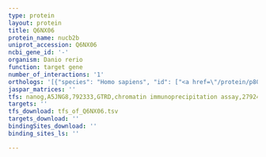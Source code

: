 ```yaml
---
type: protein
layout: protein
title: Q6NX06
protein_name: nucb2b
uniprot_accession: Q6NX06
ncbi_gene_id: '-'
organism: Danio rerio
function: target gene
number_of_interactions: '1'
orthologs: '[{"species": "Homo sapiens", "id": ["<a href=\"/protein/p80303\">P80303</a>"]}, {"species": "Mus musculus", "id": ["<a href=\"/protein/p81117\">P81117</a>"]}, {"species": "Rattus norvegicus", "id": ["<a href=\"/protein/g3v8r1\">G3V8R1</a>"]}, {"species": "Caenorhabditis elegans", "id": ["<a href=\"/protein/q8mq51\">Q8MQ51</a>"]}]'
jaspar_matrices: ''
tfs: nanog,A5JNG8,792333,GTRD,chromatin immunoprecipitation assay,27924024%5Buid%5D,No
targets: ''
tfs_download: tfs_of_Q6NX06.tsv
targets_download: ''
bindingSites_download: ''
binding_sites_ls: ''

---
```

